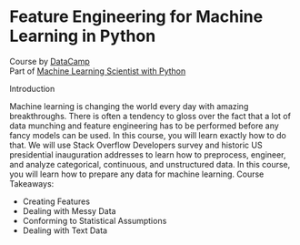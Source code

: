 # Feature Engineering for Machine Learning in Python

Course by [DataCamp](https://app.datacamp.com/learn/courses/feature-engineering-for-machine-learning-in-python)  
Part of [Machine Learning Scientist with Python](https://app.datacamp.com/learn/career-tracks/machine-learning-scientist-with-python)  
  
Introduction  

Machine learning is changing the world every day with amazing breakthroughs. There is often a tendency to gloss over the fact that a lot of data munching and feature engineering has to be performed before any fancy models can be used. In this course, you will learn exactly how to do that. We will use Stack Overflow Developers survey and historic US presidential inauguration addresses to learn how to preprocess, engineer, and analyze categorical, continuous, and unstructured data. In this course, you will learn how to prepare any data for machine learning.
Course Takeaways:

* Creating Features  
* Dealing with Messy Data
* Conforming to Statistical Assumptions
* Dealing with Text Data 
